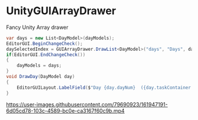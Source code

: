 # UnityGUIArrayDrawer
Fancy Unity Array drawer

```csharp
var days = new List<DayModel>(dayModels);
EditorGUI.BeginChangeCheck();
daySelectedIndex = GUIArrayDrawer.DrawList<DayModel>("days", "Days", days, DrawDay, null, false);
if(EditorGUI.EndChangeCheck())
{
    dayModels = days;
}
void DrawDay(DayModel day)
{
    EditorGUILayout.LabelField($"Day {day.dayNum}  ({day.taskContainer.Select(_ => _.cost).Sum()} ☆)");
}
```


https://user-images.githubusercontent.com/79690923/161947191-6d05cd78-103c-4589-bc0e-ca3167f60c9b.mp4

